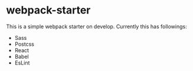 # webpack-starter

This is a simple webpack starter on develop. Currently this has followings:

* Sass
* Postcss
* React
* Babel
* EsLint
